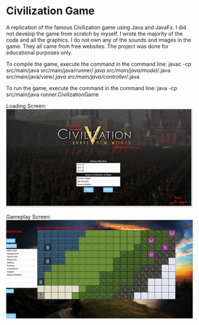 # Civilization Game
A replication of the famous Civilization game using Java and JavaFx. I did not develop the game
from scratch by myself. I wrote the majority of the code and all the graphics. I do not own any of the sounds and images in the game. They all came from free websites. The project was done for educational purposes only.

To compile the game, execute the command in the command line:
javac -cp src/main/java src/main/java/runner/*.java src/main/java/model/*.java src/main/java/view/*.java src/main/java/controller/*.java

To run the game, execute the command in the command line:
java -cp src/main/java runner.CivilizationGame

Loading Screen:
![alt text](https://github.com/dhuynh38/CivilizationGame/blob/master/mainscreen.png)

Gameplay Screen:
![alt text](https://github.com/dhuynh38/CivilizationGame/blob/master/gameplay.png)